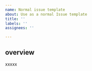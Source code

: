 ```yaml
---
name: Normal issue template
about: Use as a normal Issue template
title: ''
labels: ''
assignees: ''

---
```


## overview
<!-- [概要] このセクションでは、このPRの目的と概要を簡潔に説明してください。-->
xxxxx
